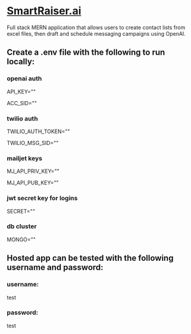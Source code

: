 # [SmartRaiser.ai](https://app.smartraiser.ai)
Full stack MERN application that allows users to create contact lists from excel files, then draft and schedule messaging campaigns using OpenAI.

## Create a .env file with the following to run locally:

### openai auth

API_KEY=""

ACC_SID=""

### twilio auth

TWILIO_AUTH_TOKEN=""

TWILIO_MSG_SID=""

### mailjet keys

MJ_API_PRIV_KEY=""

MJ_API_PUB_KEY=""

### jwt secret key for logins

SECRET=""

### db cluster

MONGO=""

## Hosted app can be tested with the following username and password:

### username:
test
### password:
test

